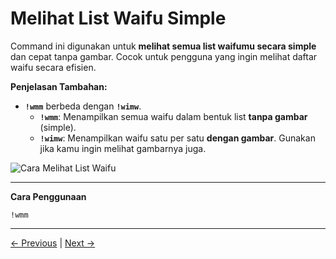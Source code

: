 # Melihat List Waifu Simple

Command ini digunakan untuk **melihat semua list waifumu secara simple** dan cepat tanpa gambar. Cocok untuk pengguna yang ingin melihat daftar waifu secara efisien.

**Penjelasan Tambahan:**
- **`!wmm`** berbeda dengan **`!wimw`**.  
  - **`!wmm`**: Menampilkan semua waifu dalam bentuk list **tanpa gambar** (simple).  
  - **`!wimw`**: Menampilkan waifu satu per satu **dengan gambar**. Gunakan jika kamu ingin melihat gambarnya juga.

![Cara Melihat List Waifu](https://raw.githubusercontent.com/TabawaX/waifudb/refs/heads/master/other/docs/Screenshot_20241205-181150.jpg)

---

**Cara Penggunaan**
```plaintext
!wmm
```

---

[← Previous](docs/waifumap/4_waddfav.md) | [Next →](docs/waifumap/6_wdivorce.md)